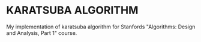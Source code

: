 # KARATSUBA ALGORITHM

My implementation of karatsuba algorithm for Stanfords "Algorithms: Design and Analysis, Part 1" course.
